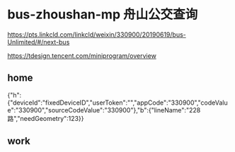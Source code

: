 # bus-zhoushan-mp 舟山公交查询

https://pts.linkcld.com/linkcld/weixin/330900/20190619/bus-Unlimited/#/next-bus

https://tdesign.tencent.com/miniprogram/overview
## home
{"h":{"deviceId":"fixedDeviceID","userToken":"","appCode":"330900","codeValue":"330900","sourceCodeValue":"330900"},"b":{"lineName":"228路","needGeometry":123}}

## work

